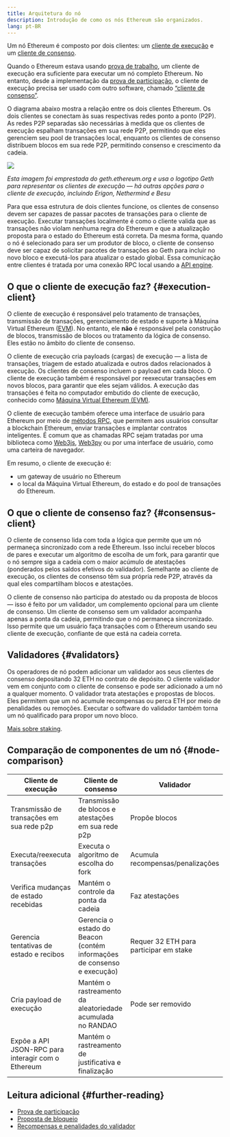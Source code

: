 ```yaml
---
title: Arquitetura do nó
description: Introdução de como os nós Ethereum são organizados.
lang: pt-BR
---
```


Um nó Ethereum é composto por dois clientes: um [cliente de execução](/developers/docs/nodes-and-clients/#execution-clients) e um [cliente de consenso](/developers/docs/nodes-and-clients/#consensus-clients).

Quando o Ethereum estava usando [prova de trabalho](/developers/docs/consensus-mechanisms/pow/), um cliente de execução era suficiente para executar um nó completo Ethereum. No entanto, desde a implementação da [prova de participação](/developers/docs/consensus-mechanisms/pow/), o cliente de execução precisa ser usado com outro software, chamado [“cliente de consenso”](/developers/docs/nodes-and-clients/#consensus-clients).

O diagrama abaixo mostra a relação entre os dois clientes Ethereum. Os dois clientes se conectam às suas respectivas redes ponto a ponto (P2P). As redes P2P separadas são necessárias à medida que os clientes de execução espalham transações em sua rede P2P, permitindo que eles gerenciem seu pool de transações local, enquanto os clientes de consenso distribuem blocos em sua rede P2P, permitindo consenso e crescimento da cadeia.

![](node-architecture-text-background.png)

_Esta imagem foi emprestada do geth.ethereum.org e usa o logotipo Geth para representar os clientes de execução — há outras opções para o cliente de execução, incluindo Erigon, Nethermind e Besu_

Para que essa estrutura de dois clientes funcione, os clientes de consenso devem ser capazes de passar pacotes de transações para o cliente de execução. Executar transações localmente é como o cliente valida que as transações não violam nenhuma regra do Ethereum e que a atualização proposta para o estado do Ethereum está correta. Da mesma forma, quando o nó é selecionado para ser um produtor de bloco, o cliente de consenso deve ser capaz de solicitar pacotes de transações ao Geth para incluir no novo bloco e executá-los para atualizar o estado global. Essa comunicação entre clientes é tratada por uma conexão RPC local usando a [API engine](https://github.com/ethereum/execution-apis/blob/main/src/engine/common.md).

## O que o cliente de execução faz? {#execution-client}

O cliente de execução é responsável pelo tratamento de transações, transmissão de transações, gerenciamento de estado e suporte à Máquina Virtual Ethereum ([EVM](/developers/docs/evm/)). No entanto, ele **não** é responsável pela construção de blocos, transmissão de blocos ou tratamento da lógica de consenso. Eles estão no âmbito do cliente de consenso.

O cliente de execução cria payloads (cargas) de execução — a lista de transações, triagem de estado atualizada e outros dados relacionados à execução. Os clientes de consenso incluem o payload em cada bloco. O cliente de execução também é responsável por reexecutar transações em novos blocos, para garantir que eles sejam válidos. A execução das transações é feita no computador embutido do cliente de execução, conhecido como [Máquina Virtual Ethereum (EVM)](/developers/docs/evm).

O cliente de execução também oferece uma interface de usuário para Ethereum por meio de [métodos RPC](/developers/docs/apis/json-rpc), que permitem aos usuários consultar a blockchain Ethereum, enviar transações e implantar contratos inteligentes. É comum que as chamadas RPC sejam tratadas por uma biblioteca como [Web3js](https://docs.web3js.org/), [Web3py](https://web3py.readthedocs.io/en/v5/) ou por uma interface de usuário, como uma carteira de navegador.

Em resumo, o cliente de execução é:

- um gateway de usuário no Ethereum
- o local da Máquina Virtual Ethereum, do estado e do pool de transações do Ethereum.

## O que o cliente de consenso faz? {#consensus-client}

O cliente de consenso lida com toda a lógica que permite que um nó permaneça sincronizado com a rede Ethereum. Isso inclui receber blocos de pares e executar um algoritmo de escolha de um fork, para garantir que o nó sempre siga a cadeia com o maior acúmulo de atestações (ponderados pelos saldos efetivos do validador). Semelhante ao cliente de execução, os clientes de consenso têm sua própria rede P2P, através da qual eles compartilham blocos e atestações.

O cliente de consenso não participa do atestado ou da proposta de blocos — isso é feito por um validador, um complemento opcional para um cliente de consenso. Um cliente de consenso sem um validador acompanha apenas a ponta da cadeia, permitindo que o nó permaneça sincronizado. Isso permite que um usuário faça transações com o Ethereum usando seu cliente de execução, confiante de que está na cadeia correta.

## Validadores {#validators}

Os operadores de nó podem adicionar um validador aos seus clientes de consenso depositando 32 ETH no contrato de depósito. O cliente validador vem em conjunto com o cliente de consenso e pode ser adicionado a um nó a qualquer momento. O validador trata atestações e propostas de blocos. Eles permitem que um nó acumule recompensas ou perca ETH por meio de penalidades ou remoções. Executar o software do validador também torna um nó qualificado para propor um novo bloco.

[Mais sobre staking](/staking/).

## Comparação de componentes de um nó {#node-comparison}

| Cliente de execução                                | Cliente de consenso                                                     | Validador                              |
| -------------------------------------------------- | ----------------------------------------------------------------------- | -------------------------------------- |
| Transmissão de transações em sua rede p2p          | Transmissão de blocos e atestações em sua rede p2p                      | Propõe blocos                          |
| Executa/reexecuta transações                       | Executa o algoritmo de escolha do fork                                  | Acumula recompensas/penalizações       |
| Verifica mudanças de estado recebidas              | Mantém o controle da ponta da cadeia                                    | Faz atestações                         |
| Gerencia tentativas de estado e recibos            | Gerencia o estado do Beacon (contém informações de consenso e execução) | Requer 32 ETH para participar em stake |
| Cria payload de execução                           | Mantém o rastreamento da aleatoriedade acumulada no RANDAO              | Pode ser removido                      |
| Expõe a API JSON-RPC para interagir com o Ethereum | Mantém o rastreamento de justificativa e finalização                    |                                        |

## Leitura adicional {#further-reading}

- [Prova de participação](/developers/docs/consensus-mechanisms/pos)
- [Proposta de bloqueio](/developers/docs/consensus-mechanisms/pos/block-proposal)
- [Recompensas e penalidades do validador](/developers/docs/consensus-mechanisms/pos/rewards-and-penalties)
